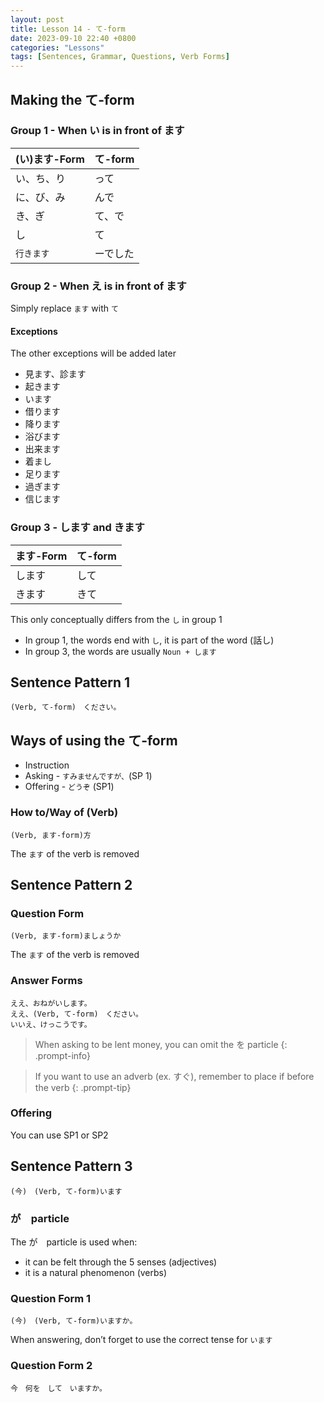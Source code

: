 ```yaml
---
layout: post
title: Lesson 14 - て-form
date: 2023-09-10 22:40 +0800
categories: "Lessons"
tags: [Sentences, Grammar, Questions, Verb Forms]
---
```


## Making the て-form

### Group 1 - When い is in front of ます

| (い)ます-Form | て-form |
|---|---|
| い、ち、り | って | 
| に、び、み | んで |
| き、ぎ | て、で |
| し | て | 
| `行きます` | ーでした |

### Group 2 - When え is in front of ます
Simply replace `ます` with `て`

#### Exceptions
The other exceptions will be added later
* 見ます、診ます
* 起きます
* います
* 借ります
* 降ります
* 浴びます
* 出来ます
* 着まし
* 足ります
* 過ぎます
* 信じます

### Group 3 - します and きます

| ます-Form | て-form |
| -- | -- |
| します  | して |
| きます | きて |

This only conceptually differs from the `し` in group 1
* In group 1, the words end with `し`, it is part of the word (話し)
* In group 3, the words are usually `Noun + します`

## Sentence Pattern 1
```
(Verb, て-form)　ください。
```

## Ways of using the て-form
* Instruction
* Asking - `すみませんですが、`(SP 1)
* Offering - `どうぞ` (SP1)

### How to/Way of (Verb)
```
(Verb, ます-form)方
```
The `ます` of the verb is removed

## Sentence Pattern 2

### Question Form
```
(Verb, ます-form)ましょうか
```
The `ます` of the verb is removed

### Answer Forms
```
ええ、おねがいします。
ええ、(Verb, て-form)　ください。
いいえ、けっこうです。
```

> When asking to be lent money, you can omit the を particle
{: .prompt-info}

> If you want to use an adverb (ex. すぐ), remember to place if before the verb
{: .prompt-tip}

### Offering
You can use SP1 or SP2

## Sentence Pattern 3
```
(今)　(Verb, て-form)います
```

### が　particle
The が　particle is used when:
* it can be felt through the 5 senses (adjectives)
* it is a natural phenomenon (verbs)

### Question Form 1
```
(今)　(Verb, て-form)いますか。
```
When answering, don’t forget to use the correct tense for `います`

### Question Form 2
```
今　何を　して　いますか。
```
